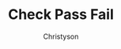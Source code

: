 ---
layout: post
repolink: "https://github.com/christyson/check_pass_fail"
title: "Check Pass Fail"
description: "A simple example script to check pass/fail status of a Veracode app profile (or sandbox) or for a list of app profiles with out sandboxes."
author: "Christyson"
author-link: "https://github.com/christyson"
content-type: "scan_status"
repo: "github"
repo_title: "Check Pass Fail"
---